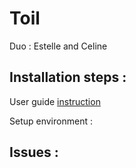 # Toil

Duo : Estelle and Celine

## Installation steps :

User guide [instruction](http://toil.readthedocs.io/en/3.12.0/gettingStarted/install.html)

Setup environment :

## Issues :


